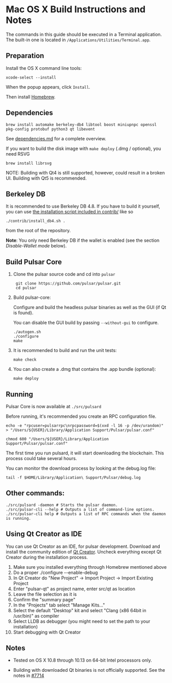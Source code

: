 Mac OS X Build Instructions and Notes
====================================
The commands in this guide should be executed in a Terminal application.
The built-in one is located in `/Applications/Utilities/Terminal.app`.

Preparation
-----------
Install the OS X command line tools:

`xcode-select --install`

When the popup appears, click `Install`.

Then install [Homebrew](https://brew.sh).

Dependencies
----------------------

    brew install automake berkeley-db4 libtool boost miniupnpc openssl pkg-config protobuf python3 qt libevent

See [dependencies.md](dependencies.md) for a complete overview.

If you want to build the disk image with `make deploy` (.dmg / optional), you need RSVG

    brew install librsvg

NOTE: Building with Qt4 is still supported, however, could result in a broken UI. Building with Qt5 is recommended.

Berkeley DB
-----------
It is recommended to use Berkeley DB 4.8. If you have to build it yourself,
you can use [the installation script included in contrib/](/contrib/install_db4.sh)
like so

```shell
./contrib/install_db4.sh .
```

from the root of the repository.

**Note**: You only need Berkeley DB if the wallet is enabled (see the section *Disable-Wallet mode* below).

Build Pulsar Core
------------------------

1. Clone the pulsar source code and cd into `pulsar`

        git clone https://github.com/pulsar/pulsar.git
        cd pulsar

2.  Build pulsar-core:

    Configure and build the headless pulsar binaries as well as the GUI (if Qt is found).

    You can disable the GUI build by passing `--without-gui` to configure.

        ./autogen.sh
        ./configure
        make

3.  It is recommended to build and run the unit tests:

        make check

4.  You can also create a .dmg that contains the .app bundle (optional):

        make deploy

Running
-------

Pulsar Core is now available at `./src/pulsard`

Before running, it's recommended you create an RPC configuration file.

    echo -e "rpcuser=pulsarrpc\nrpcpassword=$(xxd -l 16 -p /dev/urandom)" > "/Users/${USER}/Library/Application Support/Pulsar/pulsar.conf"

    chmod 600 "/Users/${USER}/Library/Application Support/Pulsar/pulsar.conf"

The first time you run pulsard, it will start downloading the blockchain. This process could take several hours.

You can monitor the download process by looking at the debug.log file:

    tail -f $HOME/Library/Application\ Support/Pulsar/debug.log

Other commands:
-------

    ./src/pulsard -daemon # Starts the pulsar daemon.
    ./src/pulsar-cli --help # Outputs a list of command-line options.
    ./src/pulsar-cli help # Outputs a list of RPC commands when the daemon is running.

Using Qt Creator as IDE
------------------------
You can use Qt Creator as an IDE, for pulsar development.
Download and install the community edition of [Qt Creator](https://www.qt.io/download/).
Uncheck everything except Qt Creator during the installation process.

1. Make sure you installed everything through Homebrew mentioned above
2. Do a proper ./configure --enable-debug
3. In Qt Creator do "New Project" -> Import Project -> Import Existing Project
4. Enter "pulsar-qt" as project name, enter src/qt as location
5. Leave the file selection as it is
6. Confirm the "summary page"
7. In the "Projects" tab select "Manage Kits..."
8. Select the default "Desktop" kit and select "Clang (x86 64bit in /usr/bin)" as compiler
9. Select LLDB as debugger (you might need to set the path to your installation)
10. Start debugging with Qt Creator

Notes
-----

* Tested on OS X 10.8 through 10.13 on 64-bit Intel processors only.

* Building with downloaded Qt binaries is not officially supported. See the notes in [#7714](https://github.com/bitcoin/bitcoin/issues/7714)
